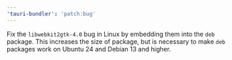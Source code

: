 ```yaml
---
'tauri-bundler': 'patch:bug'
---
```


Fix the `libwebkit2gtk-4.0` bug in Linux by embedding them into the `deb` package. This increases the size of package, but is necessary to make `deb` packages work on Ubuntu 24 and Debian 13 and higher.
